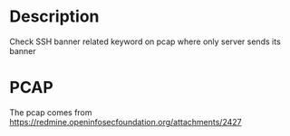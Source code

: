 # Description

Check SSH banner related keyword on pcap where only server sends its banner 

# PCAP

The pcap comes from https://redmine.openinfosecfoundation.org/attachments/2427
